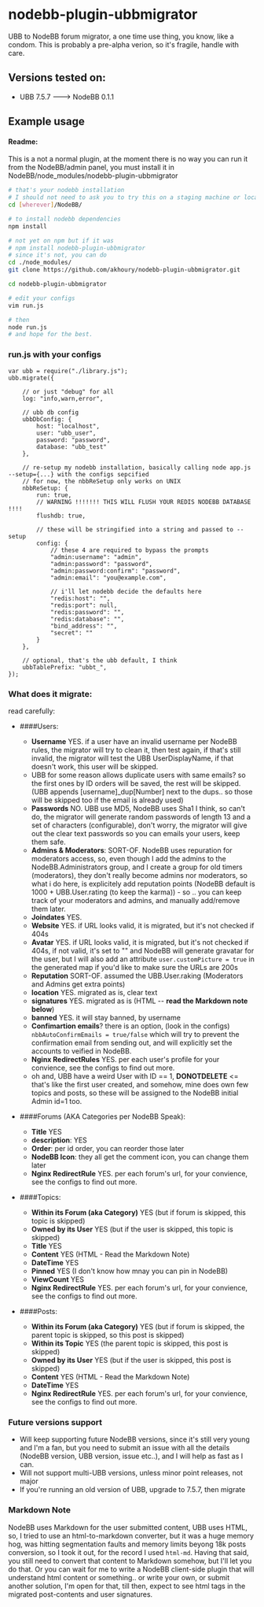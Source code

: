 nodebb-plugin-ubbmigrator
=========

UBB to NodeBB forum migrator, a one time use thing, you know, like a condom. This is probably a pre-alpha verion, so it's fragile, handle with care.

## Versions tested on:
  - UBB 7.5.7 ---> NodeBB 0.1.1

## Example usage
#### Readme: 
This is a not a normal plugin, at the moment there is no way you can run it from the NodeBB/admin panel, you must install it in NodeBB/node_modules/nodebb-plugin-ubbmigrator
```bash
# that's your nodebb installation
# I should not need to ask you to try this on a staging machine or locally first
cd [wherever]/NodeBB/

# to install nodebb dependencies
npm install

# not yet on npm but if it was
# npm install nodebb-plugin-ubbmigrator
# since it's not, you can do 
cd ./node_modules/
git clone https://github.com/akhoury/nodebb-plugin-ubbmigrator.git

cd nodebb-plugin-ubbmigrator

# edit your configs
vim run.js

# then 
node run.js
# and hope for the best.
```
### run.js with your configs
```javasript
var ubb = require("./library.js");
ubb.migrate({

    // or just "debug" for all
    log: "info,warn,error",

    // ubb db config
    ubbDbConfig: {
        host: "localhost",
        user: "ubb_user",
        password: "password",
        database: "ubb_test"
    },

    // re-setup my nodebb installation, basically calling node app.js --setup={...} with the configs sepcified
    // for now, the nbbReSetup only works on UNIX
    nbbReSetup: {
        run: true,
        // WARNING !!!!!!! THIS WILL FLUSH YOUR REDIS NODEBB DATABASE !!!! 
        flushdb: true,

        // these will be stringified into a string and passed to --setup
        config: {
            // these 4 are required to bypass the prompts
            "admin:username": "admin",
            "admin:password": "password",
            "admin:password:confirm": "password",
            "admin:email": "you@example.com",

            // i'll let nodebb decide the defaults here
            "redis:host": "",
            "redis:port": null,
            "redis:password": "",
            "redis:database": "",
            "bind_address": "",
            "secret": ""
        }
    },

    // optional, that's the ubb default, I think
    ubbTablePrefix: "ubbt_",
});
```

### What does it migrate:

read carefully: 

- ####Users: 
    * __Username__ YES. if a user have an invalid username per NodeBB rules, the migrator will try to clean it, then test again, if that's still invalid, the migrator will test the UBB UserDisplayName, if that doesn't work, this user will be skipped.
    * UBB for some reason allows duplicate users with same emails? so the first ones by ID orders will be saved, the rest will be skipped. (UBB appends [username]_dup[Number] next to the dups.. so those will be skipped too if the email is already used)
    * __Passwords__ NO. UBB use MD5, NodeBB uses Sha1 I think, so can't do, the migrator will generate random passwords of length 13 and a set of characters (configurable), don't worry, the migrator will give out the clear text passwords so you can emails your users, keep them safe.
    * __Admins & Moderators__: SORT-OF. NodeBB uses repuration for moderators access, so, even though I add the admins to the NodeBB.Administrators group, and I create a group for old timers (moderators), they don't really become admins nor moderators, so what i do here, is explicitely add reputation points (NodeBB default is 1000 + UBB.User.rating (to keep the karma)) - so .. you can keep track of your moderators and admins, and manually add/remove them later.
    * __Joindates__ YES.
    * __Website__ YES. if URL looks valid, it is migrated, but it's not checked if 404s 
    * __Avatar__ YES. if URL looks valid, it is migrated, but it's not checked if 404s, if not valid, it's set to "" and NodeBB will generate gravatar for the user, but I will also add an attribute `user.customPicture = true` in the generated map if you'd like to make sure the URLs are 200s
    * __Reputation__ SORT-OF. assumed the UBB.User.raking (Moderators and Admins get extra points)
    * __location__ YES. migrated as is, clear text
    * __signatures__ YES. migrated as is (HTML -- __read the Markdown note below__)
    * __banned__ YES. it will stay banned, by username
    * __Confimartion emails__? there is an option, (look in the configs) `nbbAutoConfirmEmails = true/false` which will try to prevent the confirmation email from sending out, and will explicitly set the accounts to veified in NodeBB.
    * __Nginx RedirectRules__ YES. per each user's profile for your convience, see the configs to find out more.
    * oh and, UBB have a weird User with ID == 1, ******DONOTDELETE****** <= that's like the first user created, and somehow, mine does own few topics and posts, so these will be assigned to the NodeBB initial Admin id=1 too. 



- ####Forums (AKA Categories per NodeBB Speak): 
    * __Title__ YES
    * __description__: YES
    * __Order__: per id order, you can reorder those later
    * __NodeBB Icon__: they all get the comment icon, you can change them later
    * __Nginx RedirectRule__ YES. per each forum's url, for your convience, see the configs to find out more.


- ####Topics:
    * __Within its Forum (aka Category)__ YES (but if forum is skipped, this topic is skipped)
    * __Owned by its User__ YES (but if the user is skipped, this topic is skipped)
    * __Title__ YES
    * __Content__ YES (HTML - Read the Markdown Note)
    * __DateTime__ YES
    * __Pinned__ YES (I don't know how mnay you can pin in NodeBB)
    * __ViewCount__ YES
    * __Nginx RedirectRule__ YES. per each forum's url, for your convience, see the configs to find out more.


- ####Posts:
    * __Within its Forum (aka Category)__ YES (but if forum is skipped, the parent topic is skipped, so this post is skipped)
    * __Within its Topic__ YES (the parent topic is skipped, this post is skipped)
    * __Owned by its User__ YES (but if the user is skipped, this post is skipped)
    * __Content__ YES (HTML - Read the Markdown Note)
    * __DateTime__ YES
    * __Nginx RedirectRule__ YES. per each forum's url, for your convience, see the configs to find out more.


### Future versions support
* Will keep supporting future NodeBB versions, since it's still very young and I'm a fan, but you need to submit an issue with all the details (NodeBB version, UBB version, issue etc..), and I will help as fast as I can.
* Will not support multi-UBB versions, unless minor point releases, not major
* If you're running an old version of UBB, upgrade to 7.5.7, then migrate

### Markdown Note

NodeBB uses Markdown for the user submitted content, UBB uses HTML, so, I tried to use an html-to-markdown converter, but it was a huge memory hog, was hitting segmentation faults and memory limits beyong 18k posts conversion, so I took it out, for the record I used `html-md`. Having that said, you still need to convert that content to Markdown somehow, but I'll let you do that. Or you can wait for me to write a NodeBB client-side plugin that will understand html content or something.. or write your own, or submit another solution, I'm open for that, till then, expect to see html tags in the migrated post-contents and user signatures.


    